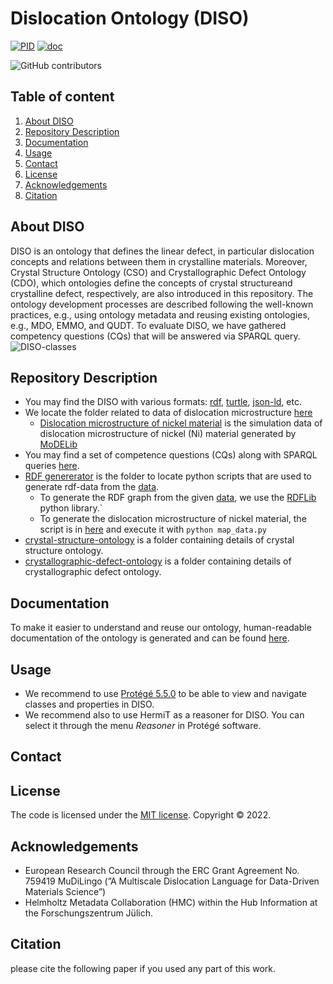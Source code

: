 # Dislocation Ontology (DISO)

[![PID](https://img.shields.io/badge/PID-https%3A%2F%2Fpurls.helmholtz--metadaten.de%2Fdiso-brightgreen)](https://purls.helmholtz-metadaten.de/diso) 
[![doc](https://img.shields.io/badge/doc-https%3A%2F%2Fmaterials--data--science--and--informatics.github.io%2Fdislocation--ontology%2F-blue)](https://materials-data-science-and-informatics.github.io/dislocation-ontology/) 

![GitHub contributors](https://img.shields.io/github/contributors/Materials-Data-Science-and-Informatics/dislocation-ontology) 

## Table of content
  1. [About DISO](#about-diso)
  2. [Repository Description](#repository-description)
  3. [Documentation](#Documentation)
  4. [Usage](#usage)
  5. [Contact](#contact)
  6. [License](#license)
  7. [Acknowledgements](#acknowledgements)
  8. [Citation](#citation)

## About DISO
DISO is an ontology that defines the linear defect, in particular dislocation concepts and relations between them in crystalline materials. Moreover, Crystal Structure Ontology (CSO) and Crystallographic Defect Ontology (CDO), which ontologies define the concepts of crystal structureand crystalline defect, respectively, are also introduced in this repository. The ontology development processes are described following the well-known practices, e.g., using ontology metadata and reusing existing  ontologies,  e.g.,  MDO,  EMMO,  and  QUDT. To evaluate DISO, we have gathered competency questions (CQs) that will be answered via SPARQL query.
![DISO-classes](https://user-images.githubusercontent.com/71790028/165483170-acc102cd-ed74-4eea-b12f-43c449da20cb.png)

## Repository Description
* You may find the DISO with various formats: [rdf](/dislocation-ontology.owl), [turtle](/dislocation-ontology.ttl), [json-ld](/dislocation-ontology.jsonld), etc.
* We locate the folder related to data of dislocation microstructure [here](/data/)
    * [Dislocation microstructure of nickel material](/data/modelib-microstructure/modelib-nickel-microstructure.ttl) is the simulation data of dislocation microstructure of nickel (Ni) material generated by [MoDELib](https://github.com/giacomo-po/MoDELib)
* You may find a set of competence questions (CQs) along with SPARQL queries [here](/CQs/CQs.md).
* [RDF genererator](/python-script/) is the folder to locate python scripts that are used to generate rdf-data from the [data](/data/).
    * To generate the RDF graph from the given [data](/data/), we use the [RDFLib](https://github.com/RDFLib/rdflib) python library.`
    * To generate the dislocation microstructure of nickel material, the script is in [here](/python-script/modelib/) and execute it with `python map_data.py`
* [crystal-structure-ontology](/crystal-structure-ontology) is a folder containing details of crystal structure ontology.
* [crystallographic-defect-ontology](/crystallographic-defect-ontology) is a folder containing details of crystallographic defect ontology.

## Documentation
To make it easier to understand and reuse our ontology, human-readable documentation of the ontology is generated and can be found [here](https://materials-data-science-and-informatics.github.io/dislocation-ontology/).
## Usage
* We recommend to use [Protégé 5.5.0](https://protege.stanford.edu/products.php#desktop-protege) to be able to view and navigate classes and properties in DISO.
* We recommend also to use HermiT as a reasoner for DISO. You can select it through the menu *Reasoner* in Protégé software.

## Contact
<!-- You may contact author of DISO via a.ihsan@fz-juelich.de
-->
## License
The code is licensed under the [MIT license](./LICENSE). Copyright © 2022.

## Acknowledgements
* European Research Council through the ERC Grant Agreement No. 759419 MuDiLingo (”A Multiscale Dislocation Language for Data-Driven Materials Science”)
* Helmholtz Metadata Collaboration (HMC) within the Hub Information at the Forschungszentrum Jülich.

## Citation 
please cite the following paper if you used any part of this work. 
<!--
`@inproceedings{ihsan2021steps,
title={Steps towards a Dislocation Ontology for Crystalline Materials},
author={Ahmad Zainul Ihsan and Danilo Dessì and Mehwish Alam and Harald Sack and Stefan Sandfeld},
booktitle={Second International Workshop on Semantic Digital Twins },
year={2021},
url={http://ceur-ws.org/Vol-2887/paper4.pdf}}`
-->
